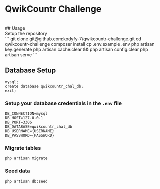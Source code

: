 # QwikCountr Challenge
<br>
## Usage <br>
Setup the repository <br>
```
git clone git@github.com:kodyfy-7/qwikcountr-challenge.git
cd qwikcountr-challenge
composer install
cp .env.example .env 
php artisan key:generate
php artisan cache:clear && php artisan config:clear 
php artisan serve 
```

## Database Setup <br>
```
mysql;
create database qwikcountr_chal_db;
exit;
```


### Setup your database credentials in the ```.env``` file <br>
```
DB_CONNECTION=mysql
DB_HOST=127.0.0.1
DB_PORT=3306
DB_DATABASE=qwikcountr_chal_db
DB_USERNAME={USERNAME}
DB_PASSWORD={PASSWORD}
```

### Migrate tables
```
php artisan migrate
```

### Seed data
```
php artisan db:seed
```